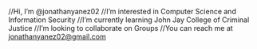 //Hi, I’m @jonathanyanez02
//I’m interested in Computer Science and Information Security
//I’m currently learning John Jay College of Criminal Justice
//I’m looking to collaborate on Groups
//You can reach me at jonathanyanez02@gmail.com


